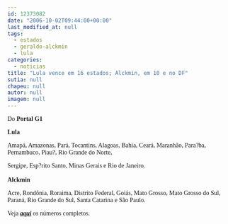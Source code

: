 ```yaml
---
id: 12373082
date: "2006-10-02T09:44:00+00:00"
last_modified_at: null
tags:
  - estados
  - geraldo-alckmin
  - lula
categories:
  - noticias
title: "Lula vence em 16 estados; Alckmin, em 10 e no DF"
sutia: null
chapeu: null
autor: null
imagem: null
---
```

<p><P><FONT face=Verdana>Do <STRONG>Portal G1</STRONG></FONT></P></p>
<p><P><FONT face=Verdana><STRONG>Lula</STRONG></FONT></P></p>
<p><P><FONT face=Verdana>Amapá, Amazonas, Pará, Tocantins, Alagoas, Bahia, Ceará, Maranhão, Para?ba, Pernambuco, Piau?, Rio Grande do Norte,</p>
<p> Sergipe, Esp?rito Santo, Minas Gerais e Rio de Janeiro.<BR>&nbsp;<BR><STRONG>Alckmin</STRONG></FONT></P></p>
<p><P><FONT face=Verdana>Acre, Rondônia, Roraima, Distrito Federal, Goiás, Mato Grosso, Mato Grosso do Sul, Paraná, Rio Grande do Sul, Santa Catarina e São Paulo.</FONT></P></p>
<p><P><FONT face=Verdana>Veja <STRONG><EM><A href=\"https://g1.globo.com/Noticias/Eleicoes/0,,AA1294322-6282-23,00.html\" target=_blank>aqui</A></EM></STRONG> os números completos.</FONT></P> </p>
